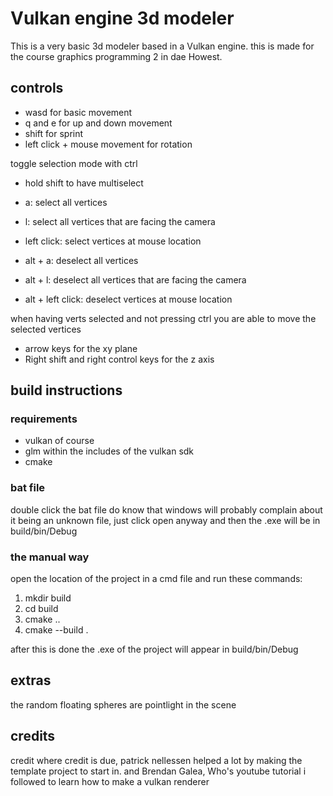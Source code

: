 # Vulkan engine 3d modeler

This is a very basic 3d modeler based in a Vulkan engine.
this is made for the course graphics programming 2 in dae Howest.


## controls 

- wasd for basic movement
- q and e for up and down movement
- shift for sprint
- left click + mouse movement for rotation

toggle selection mode with ctrl

- hold shift to have multiselect

- a: select all vertices
- l: select all vertices that are facing the camera
- left click: select vertices at mouse location

- alt + a: deselect all vertices
- alt + l: deselect all vertices that are facing the camera
- alt + left click: deselect vertices at mouse location

when having verts selected and not pressing ctrl you are able to move the selected vertices 
- arrow keys for the xy plane
- Right shift and right control keys for the z axis


## build instructions
### requirements
- vulkan of course
- glm within the includes of the vulkan sdk
- cmake
### bat file
double click the bat file
do know that windows will probably complain about it being an unknown file, just click open anyway
and then the .exe will be in build/bin/Debug

### the manual way
open the location of the project in a cmd file and run these commands:

1. mkdir build  
2. cd build    
3. cmake ..    
4. cmake --build .

after this is done the .exe of the project will appear in build/bin/Debug

## extras

the random floating spheres are pointlight in the scene


## credits

credit where credit is due, patrick nellessen helped a lot by making the template project to start in.
and Brendan Galea, Who's youtube tutorial i followed to learn how to make a vulkan renderer

